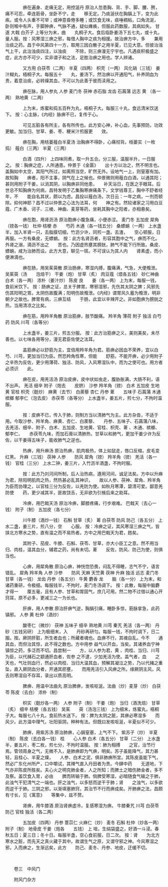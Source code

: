 <!-- { "loadSidebar": true } -->
　　　　痹在遍身、走痛无定，用控涎丹 原治人忽患胸、背、手、脚、腰、胯，痛不可忍，牵连筋骨，坐卧不宁，走　　移无定。乃痰涎伏在胸膈上下，变为此疾。或令人头重不可举；或神意昏倦多睡；或饮食无味，痰唾稠粘，口角流涎，　　卧则喉中有声，手脚肿痹，气脉不通，疑似瘫痪，但服此药数服，其病如失。 甘遂 大戟 白芥子 上等分为末，曲　　丸桐子大。食后临卧姜汤下五七丸，或十丸，量人服。按：风寒湿三痹之邪，每借人胸中之痰为相援。故治痹方中，多　　兼用治痰之药。昌于中风第四十一方，取用三因白散子之用半夏，已见大意。但彼治浊气上干，此治浊痰四注，以浊痰　　不除，则三痹漫无宁宇也。凡遇痰积极盛之症，此方亦不可少，实非谓子和之法，足胜治痹之用也。学人辨诸。

　　　　又方用 白茯苓（二两） 半夏（四两） 枳壳（一两） 风化硝（三钱） 姜汁糊丸，梧桐子大。每服五十　　丸，姜汤下。然治痹以开通阳气，补养阴血为贵，着意治痰，必转燥其血，不可以为此善于彼而渎用之。

　　　　痹在脉，用人参丸 人参 麦门冬 茯神 赤石脂 龙齿 石菖蒲 远志 黄 （各一两） 熟地黄（二两）

　　　　上为末，炼蜜和捣五百杵为丸，梧桐子大。每服三十丸，食远清米饮送下。 按：心主脉，《内经》脉痹不已，复传于心。

　　　　可见五脏各有所主，各有所传也。此方安心神，补心血，先事预防，功效更敏。加当归、甘草、姜、枣、粳米汁煎服更　　效。

　　　　痹在胸，用栝蒌薤白半夏汤 治胸痹不得卧，心痛彻背。栝蒌实（一枚捣） 薤白（三两） 半夏（三两）

　　　　白酒（四升） 上四味同煮，取一升五合。分三服，温服半升，一日服之。 按：胸痹之症，人所通患。仲景于《金匮》　　出十方以治之，然不明言也。盖胸如中太空，其阳气所过，如离照当空，旷然无外。设地气一上，则窒塞有加。故知胸　　痹者，阳不主事，阴气在上之候也。仲景微则用薤白白酒，以通其阳；甚则用附子干姜，以消其阴，以胸痹非同他患，　　补天浴日，在医之手眼耳。后世总不知胸痹为何病，昌特发明于乙集胸寒痹痛条下。文学钱尊王，胸中不舒者经年，不　　能自名其状，颇以为虑。昌投以薤白汤，次日云：一年之病，一剂而顿除。抑何神耶？昌不过以仲景之心法为法耳，何　　神之有。然较诸家之习用白豆蔻、广木香、诃子、三棱、神曲、麦芽等药，坐耗其胸中之阳者，亦相悬矣。

　　　　痹在胞，用肾沥汤 原治胞痹小腹急痛，小便赤涩。 麦门冬 五加皮 犀角（镑各一钱） 杜仲 桔梗 赤　　芍药 木通（各一钱五分） 桑螵蛸（一两） 上水盏半，加入羊肾一只，去脂膜切细，竹沥少许，同煎一盏。去渣，　　空心顿服，日再服。一方有桑皮，无螵蛸。 按：此方名肾沥者，形容其胞中之气，痹而不化。外肾之溺，滴沥不出之　　苦也。乃因虚热壅其膀胱，肺气不能下行所致。桑皮、螵蛸，咸为治肺而设。此方大意，聊见一斑。不可误认为其人内　　肾素虚，而小便淋滴也。

　　　　痹在肠，用吴茱萸散 原治肠痹，寒湿内搏，腹痛满，气急，大便飧泄。 吴茱萸（汤　　泡焙干） 干姜（炮） 甘草（炙） 肉豆蔻（煨各五钱） 砂仁神曲 白术（各一两） 浓朴（姜汁炒） 陈皮 良　　姜（各一两） 上为末，每服一钱，食前米饮下。 按：肠痹之证，总关于脾胃。寒邪湿邪，先伤其太阴之脾；风邪先　　伤其阳明之胃。太阴伤故腹满；阳明伤故飧泄。《内经》谓胃风久蓄为飧泄，明非朝夕之故也。脾胃有病，三痹互结　　于肠，此宜以辛辣开之。非如胞痹为膀胱之热，当用清凉之比矣。

　　　　痹在筋，用羚羊角散 原治筋痹，肢节酸痛。 羚羊角 薄荷 附子 独活 白芍药 防风 川芎（各等分）

　　　　上水盏半，姜三片，煎五分服。 按：此方治筋痹之义，美则美矣，未尽善也。以七味各用等分，漫无君臣佐使之法耳。

　　　　盖筋痹必以舒筋为主，宜倍用羚羊角为君。筋痹必因血不荣养，宜以白芍、川芎，更加当归为臣。然恐羚角性寒，但能　　舒筋，不能开痹，必少用附子之辛热为反佐，更少用薄荷、独活、防风，入风寒湿队中，而为之使可也。用方者必须识　　此。

　　　　痹在皮，用羌活汤 原治皮痹，皮中状如虫走，腹胁胀满，大肠不利，语不出声。 羌活 细辛 附子（炮去　　皮脐） 沙参 羚羊角（镑） 白术 五加皮 生地黄 官桂 枳壳（麸炒） 麻黄（去节） 白蒺藜 杏仁 丹参 萆　　五味子 石菖蒲 木通 槟榔 郁李仁（泡去皮） 赤茯苓（各等分） 上水盏半，姜五片，煎七分，不拘时温服。

　　　　按：皮痹不已，传入于肺，则制方当以清肺气为主。此方杂沓，不适于用。今取沙参、羚羊角、麻黄、杏仁、白蒺藜、　　丹参、五味子、石菖蒲八味，去羌活、细辛、附子、白术、五加皮、生地黄、官桂、枳壳、萆 、木通、槟榔、郁李仁、　　赤茯苓九味，而加石膏以清肺热，甘草以和肺气，更加干姜少许为反佐，以干姜得五味子，能收肺气之逆也。

　　　　热痹，用升麻汤 原治热痹，肌肉极热，体上如鼠走，唇口反缩，皮毛变红黑。 升麻（三钱） 茯神 人参　　防风 犀角（镑） 羚羊角（镑） 羌活（各一钱） 官桂（三分） 上水二钟，姜三片，入竹沥半酒盏，不拘时服。

　　　　按：此方乃刘河间所制，后人治热病，遵用河间，诚足法矣。方中以升麻为君，除阳明肌肉之热，然热甚必乱其神识，　　故以人参、茯神、犀角、羚羊角为臣而协理之，以官桂三分为反佐，以羌防为使。如秋月寒潭，碧清可爱。鄙意羌防使　　药，更少减其半，匪故饶舌，无非欲为引掖后来之助耳。

　　　　冷痹，用巴戟天汤 原治冷痹，脚膝疼痛，行步艰难。 巴戟天（去心一钱） 附子（制） 五加皮（各七分）

　　　　川牛膝（酒炒一钱） 石斛 甘草（炙） 萆 白茯苓 防风 防己（各五分） 上水二盏，姜三片，煎八分，空　　心服。 按：冷痹之证，其风寒湿三痹之气，皆挟北方寒水之势，直有温之而不易热者。方中之用巴戟天为君，韪矣。

　　　　其附子、茄皮、牛膝、石斛、茯苓、甘草，亦大小臣工之意。然不用当归、肉桂，温其血分，辅君之药，尚有未切。萆　　反佐，防风、防己为使，则俱当也。

　　　　心痹，用犀角散 原治心痹，神恍惚恐畏，闷乱不得睡，志气不宁，语言错乱。 犀角 羚羊角 人参 沙参　　防风 天麻 天竺黄 茯神 升麻 独活 远志 麦门冬 甘草（各一钱） 龙齿 丹参（各五分） 牛黄 麝香 龙　　脑（各一分） 上为末，和诸药重研，令极细。每服钱半，不拘时，麦门冬汤调下。 按：此散，每服中脑麝才得一　　厘五毫，且有人参、甘草和胃固气，庶几可用。然二物不过借以通心开窍耳，原不必多，更减三之一为长也。

　　　　肝痹，用人参散 原治肝痹气逆，胸膈引痛，睡卧多惊，筋脉挛急，此药镇邪。 人参 黄 杜仲（酒炒）

　　　　酸枣仁（微炒） 茯神 五味子 细辛 熟地黄 川芎 秦艽 羌活（各一两） 丹砂（五钱另研） 上为极细末，入　　丹砂再研匀。每服一钱，不拘时调下，日二服。按。厥阴肝脏，所生者血也；所藏者魂也。血痹不行，其魂自乱。今不　　通其血，而但治其惊，此不得之数也。方中用参 益气以开血，当矣。其诸养血宁神镇惊之药，多泛而不切。昌尝制一　　方，以人参为君，黄 、肉桂、当归、川芎为臣，以代赭石之颛通肝血者，佐参 之不逮，少加羌活为使。盖气者，血　　之天也，气壮则血行，然必以肉桂、当归大温其血，预解其凝泣之势，乃以代赭之重坠，直入厥阴血分者，开通其瘀壅，　　而用羌活引入风痹之所。缘厥阴主风，风去则寒湿自不存耳，录出以质高明。

　　　　脾痹、用温中法曲丸 原治脾痹，发咳呕涎。法曲（炒）麦芽（炒） 白茯苓 陈皮（去白） 浓朴（制）

　　　　枳实（麸炒各一两） 人参 附子（制） 干姜（炮） 当归（酒洗焙） 甘草（炙） 细辛 桔梗（各五钱） 吴茱　　萸（汤泡三钱） 上为细末，炼蜜丸，梧桐子大。每服七八十丸，食前热水送下。 按：脾为太阴之脏，其痹必寒湿多　　而风少。此方温中理气，壮阳驱阴，种种有法。但既曰发咳呕涎，半夏似不可少。

　　　　肺痹，用紫苏汤 原治肺痹，心膈窒塞，上气不下。 紫苏子（炒） 半夏（制） 陈皮（去白各一钱） 桂　　心人参 白术（各五分） 甘草（二分） 上水盏半，姜五片，枣二枚，煎七分，不拘时温服。 按：肺为相搏　　之官，治节行焉。管领周身之气，无微不入，是肺痹即为气痹，明矣。苏子虽能降气，其力甚轻，且桂心、半夏之燥，　　人参、白术之泥，俱非肺痹所宜。其陈皮虽能下气，然必广东化州所产，口中嚼试，其辣气直入丹田者为贵。今肆中药　　无道地，下气亦非陈皮所胜矣。夫心火之明克肺金者，人之所知；而脾土之暗伤肺金者，多不及察。盖饮食入胃，必由　　脾而转输于肺。倘脾受寒湿，必暗随食气输之于肺，此浊气干犯清气之一端也。肝之浊气，以多怒而逆干于肺；肾　　之浊气，以多欲而逆干于肺。三阴之邪，以渐填塞肺窍，其治节不行而痹成矣。开肺痹之法，昌颇有寸长，见《寓意》　　等集中，兹不赘。

　　　　肾痹，用牛膝酒 原治肾痹虚冷，复感寒湿为痹。 牛膝秦艽 川芎 白茯苓 防己 官桂 独活（各二两）

　　　　五加皮（四两） 丹参 薏苡仁 火麻仁（炒） 麦冬 石斛 杜仲（炒各一两） 附子（制） 地骨皮 干姜（炮各　　五钱） 上 咀，生绢袋盛之，好酒一斗浸。春秋五日；夏三日；冬十日。每服半盏，空心食前服，日二次。 按：肾　　为北方寒水之脏，而先天之真火藏于其中。故谓生气之原，又谓守邪之神。今风寒湿之邪，入而痹之，生渐远矣，此方　　防己、麦冬、丹参、地皮，迂缓不切。

　　　　

　　卷三　中风门　　

　　附风门杂方　　

